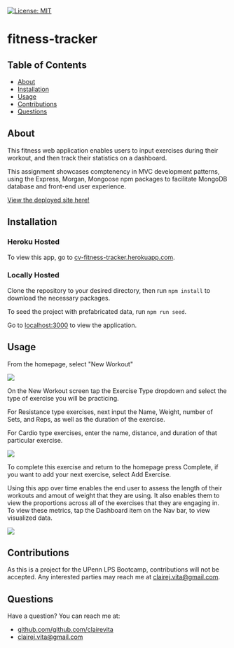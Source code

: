 [![License: MIT](https://img.shields.io/badge/license-MIT-blue.svg)](https://opensource.porg/licenses/MIT)
# fitness-tracker
  ## Table of Contents
  - [About](#about)
  - [Installation](#installation)
  - [Usage](#usage)
  - [Contributions](#contributions)
  - [Questions](#questions)
  ## About
This fitness web application enables users to input exercises during their workout, and then track their statistics on a dashboard.  
  
This assignment showcases comptenency in MVC development patterns, using the Express, Morgan, Mongoose npm packages to facilitate MongoDB database and front-end user experience.
  
  [View the deployed site here!](https://cv-fitness-tracker.herokuapp.com/)
  
  ## Installation

### Heroku Hosted

To view this app, go to [cv-fitness-tracker.herokuapp.com](https://cv-fitness-tracker.herokuapp.com/).

### Locally Hosted

Clone the repository to your desired directory, then run `npm install` to download the necessary packages.

To seed the project with prefabricated data, run `npm run seed`.

Go to [localhost:3000](http://localhost:3000/) to view the application.

  ## Usage

From the homepage, select "New Workout" 

![](https://i.imgur.com/ht4hAl0.png)

On the New Workout screen tap the Exercise Type dropdown and select the type of exercise you will be practicing.

For Resistance type exercises, next input the Name, Weight, number of Sets, and Reps, as well as the duration of the exercise. 

For Cardio type exercises, enter the name, distance, and duration of that particular exercise. 

![](https://i.imgur.com/ht4hAl0.png)

To complete this exercise and return to the homepage press Complete, if you want to add your next exercise, select Add Exercise.

Using this app over time enables the end user to assess the length of their workouts and amout of weight that they are using. It also enables them to view the proportions across all of the exercises that they are engaging in. To view these metrics, tap the Dashboard item on the Nav bar, to view visualized data. 

![](https://i.imgur.com/uiAo5F2.png)


  ## Contributions
  As this is a project for the UPenn LPS Bootcamp, contributions will not be accepted. Any interested parties may reach me at clairej.vita@gmail.com.
  ## Questions
  Have a question? You can reach me at:
  - [github.com/github.com/clairevita](https://github.com/github.com/clairevita) 
  - clairej.vita@gmail.com
